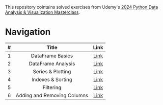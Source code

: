 This repository cointains solved exercises from Udemy's [2024 Python Data Analysis & Visualization Masterclass](https://www.udemy.com/course/python-data-analysis-visualization/).

# Navigation

| # | Title | Link |
|:-:|:-----:|:----:|
|1|DataFrame Basics|[Link](https://github.com/rhrytsenko/udemy-python-data-analysis-course/blob/main/files/1.%20DataFrame%20Basics.ipynb)|
|2|DataFrame Analysis|[Link](https://github.com/rhrytsenko/udemy-python-data-analysis-course/blob/main/files/2.%20DF%20Analysis.ipynb)|
|3|Series & Plotting|[Link](https://github.com/rhrytsenko/udemy-python-data-analysis-course/blob/main/files/3.%20Series%20%26%20Plotting.ipynb)|
|4|Indexes & Sorting|[Link](https://github.com/rhrytsenko/udemy-python-data-analysis-course/blob/main/files/4.%20Indexes%20%26%20Sorting.ipynb)|
|5|Filtering|[Link](https://github.com/rhrytsenko/udemy-python-data-analysis-course/blob/main/files/5.%20Filtering.ipynb)|
|6|Adding and Removing Columns|[Link](https://github.com/rhrytsenko/udemy-python-data-analysis-course/blob/main/files/6.%20Adding%20and%20Removing%20Columns.ipynb)|
